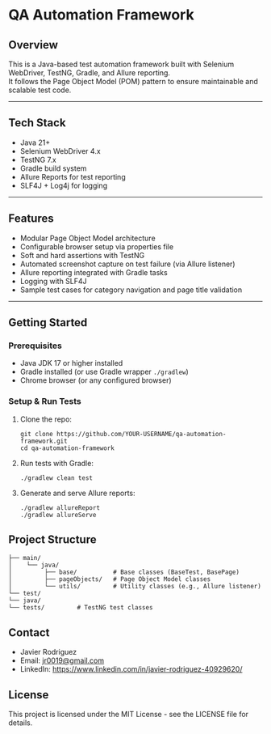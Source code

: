 
# QA Automation Framework

## Overview
This is a Java-based test automation framework built with Selenium WebDriver, TestNG, Gradle, and Allure reporting.  
It follows the Page Object Model (POM) pattern to ensure maintainable and scalable test code.

---

## Tech Stack
- Java 21+
- Selenium WebDriver 4.x
- TestNG 7.x
- Gradle build system
- Allure Reports for test reporting
- SLF4J + Log4j for logging

---

## Features
- Modular Page Object Model architecture
- Configurable browser setup via properties file
- Soft and hard assertions with TestNG
- Automated screenshot capture on test failure (via Allure listener)
- Allure reporting integrated with Gradle tasks
- Logging with SLF4J
- Sample test cases for category navigation and page title validation

---

## Getting Started

### Prerequisites
- Java JDK 17 or higher installed
- Gradle installed (or use Gradle wrapper `./gradlew`)
- Chrome browser (or any configured browser)

### Setup & Run Tests

1. Clone the repo:
   ```
   git clone https://github.com/YOUR-USERNAME/qa-automation-framework.git
   cd qa-automation-framework
   
2. Run tests with Gradle:
    ```
   ./gradlew clean test
   
3. Generate and serve Allure reports:
   ```
   ./gradlew allureReport
   ./gradlew allureServe

## Project Structure
```src/
├── main/
│    └── java/
│         ├── base/          # Base classes (BaseTest, BasePage)
│         ├── pageObjects/   # Page Object Model classes
│         └── utils/         # Utility classes (e.g., Allure listener)
└── test/
└── java/
└── tests/         # TestNG test classes
```

## Contact
- Javier Rodriguez
- Email: jr0019@gmail.com
- LinkedIn: https://www.linkedin.com/in/javier-rodriguez-40929620/

## License
This project is licensed under the MIT License - see the LICENSE file for details.